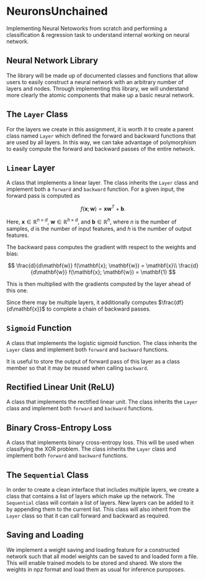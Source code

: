 # NeuronsUnchained

Implementing Neural Netoworks from scratch and performing a classification & regression task to understand internal working on neural network. 

## Neural Network Library

The library will be made up of documented classes and functions that allow users to easily construct
a neural network with an arbitrary number of layers and nodes. Through implementing
this library, we will understand more clearly the atomic components that make up a
basic neural network.

## The `Layer` Class

For the layers we create in this assignment, it is worth it to create a parent class
named `Layer` which defined the forward and backward functions that are used by all layers.
In this way, we can take advantage of polymorphism to easily compute the forward and
backward passes of the entire network.

## `Linear` Layer

A class that implements a linear layer. The class  inherits the `Layer` class
and implement both a `forward` and `backward` function.
For a given input, the forward pass is computed as

$$
f(\mathbf{x}; \mathbf{w}) = \mathbf{x} \mathbf{w}^T + \mathbf{b}.
$$

Here, $\mathbf{x} \in \mathbb{R}^{n \times d}$, $\mathbf{w} \in \mathbb{R}^{h \times d}$,
and $\mathbf{b} \in \mathbb{R}^h$,
where $n$ is the number of samples, $d$ is the number of input features, and $h$
is the number of output features.

The backward pass computes the gradient with respect to the weights and bias:

$$
\frac{d}{d\mathbf{w}} f(\mathbf{x}; \mathbf{w}) = \mathbf{x}\\
\frac{d}{d\mathbf{w}} f(\mathbf{x}; \mathbf{w}) = \mathbf{1}
$$

This is then multiplied with the gradients computed by the layer ahead of this one.

Since there may be multiple layers, it  additionally computes $\frac{df}{d\mathbf{x}}$
to complete a chain of backward passes.

## `Sigmoid` Function

A class that implements the logistic sigmoid function.
The class inherits the `Layer` class and implement both
`forward` and `backward` functions.

It is useful to store the output of forward pass of this layer
as a class member so that it may be reused when calling `backward`.

## Rectified Linear Unit (ReLU)

A class that implements the rectified linear unit.
The class inherits the `Layer` class and implement both
`forward` and `backward` functions.

## Binary Cross-Entropy Loss

A class that implements binary cross-entropy loss. This will be used when classifying the XOR problem.
The class inherits the `Layer` class and implement both
`forward` and `backward` functions.

## The `Sequential` Class

In order to create a clean interface that includes multiple layers, we create
a class that contains a list of layers which make up the network.
The `Sequential` class will contain a list of layers.
New layers can be added to it by appending them to the current list.
This class will also inherit from the `Layer` class so that it can call forward
and backward as required.

## Saving and Loading

We implement a weight saving and loading feature for a constructed network such that all
model weights can be saved to and loaded form a file. This will enable trained models to
be stored and shared. We store the weights in npz format and load them as usual for inference puroposes.
